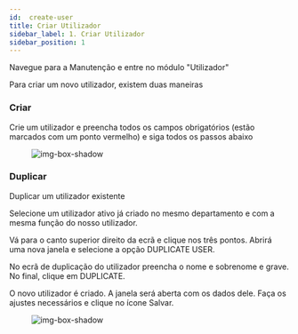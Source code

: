 ```yaml
---
id:  create-user
title: Criar Utilizador
sidebar_label: 1. Criar Utilizador
sidebar_position: 1 
---
```


Navegue para a Manutenção e entre no módulo "Utilizador"

Para criar um novo utilizador, existem duas maneiras

### Criar
Crie um utilizador e preencha todos os campos obrigatórios (estão marcados com um ponto vermelho) e siga todos os passos abaixo

<figure>

![img-box-shadow](/img/university/maintenance/create_new_user.png)
</figure>

### Duplicar
Duplicar um utilizador existente

Selecione um utilizador ativo já criado no mesmo departamento e com a mesma função do nosso utilizador.

Vá para o canto superior direito da ecrã e clique nos três pontos. Abrirá uma nova janela e selecione a opção DUPLICATE USER.

No ecrã de duplicação do utilizador preencha o nome e sobrenome e grave.
No final, clique em DUPLICATE.

O novo utilizador é criado. A janela será aberta com os dados dele. Faça os ajustes necessários e clique no ícone Salvar.

<figure>

![img-box-shadow](/img/university/maintenance/duplicate_user.png)
</figure>

